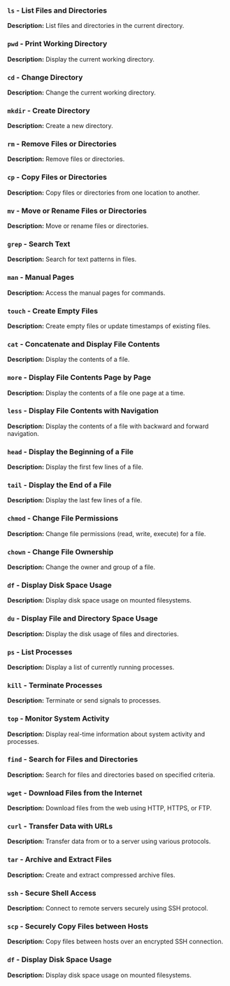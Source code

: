 ### `ls` - List Files and Directories

**Description:** List files and directories in the current directory.

### `pwd` - Print Working Directory

**Description:** Display the current working directory.

### `cd` - Change Directory

**Description:** Change the current working directory.

### `mkdir` - Create Directory

**Description:** Create a new directory.

### `rm` - Remove Files or Directories

**Description:** Remove files or directories.

### `cp` - Copy Files or Directories

**Description:** Copy files or directories from one location to another.

### `mv` - Move or Rename Files or Directories

**Description:** Move or rename files or directories.

### `grep` - Search Text

**Description:** Search for text patterns in files.

### `man` - Manual Pages

**Description:** Access the manual pages for commands.

### `touch` - Create Empty Files

**Description:** Create empty files or update timestamps of existing files.

### `cat` - Concatenate and Display File Contents

**Description:** Display the contents of a file.

### `more` - Display File Contents Page by Page

**Description:** Display the contents of a file one page at a time.

### `less` - Display File Contents with Navigation

**Description:** Display the contents of a file with backward and forward navigation.

### `head` - Display the Beginning of a File

**Description:** Display the first few lines of a file.

### `tail` - Display the End of a File

**Description:** Display the last few lines of a file.

### `chmod` - Change File Permissions

**Description:** Change file permissions (read, write, execute) for a file.

### `chown` - Change File Ownership

**Description:** Change the owner and group of a file.

### `df` - Display Disk Space Usage

**Description:** Display disk space usage on mounted filesystems.

### `du` - Display File and Directory Space Usage

**Description:** Display the disk usage of files and directories.

### `ps` - List Processes

**Description:** Display a list of currently running processes.

### `kill` - Terminate Processes

**Description:** Terminate or send signals to processes.

### `top` - Monitor System Activity

**Description:** Display real-time information about system activity and processes.

### `find` - Search for Files and Directories

**Description:** Search for files and directories based on specified criteria.

### `wget` - Download Files from the Internet

**Description:** Download files from the web using HTTP, HTTPS, or FTP.

### `curl` - Transfer Data with URLs

**Description:** Transfer data from or to a server using various protocols.

### `tar` - Archive and Extract Files

**Description:** Create and extract compressed archive files.

### `ssh` - Secure Shell Access

**Description:** Connect to remote servers securely using SSH protocol.

### `scp` - Securely Copy Files between Hosts

**Description:** Copy files between hosts over an encrypted SSH connection.

### `df` - Display Disk Space Usage

**Description:** Display disk space usage on mounted filesystems.
